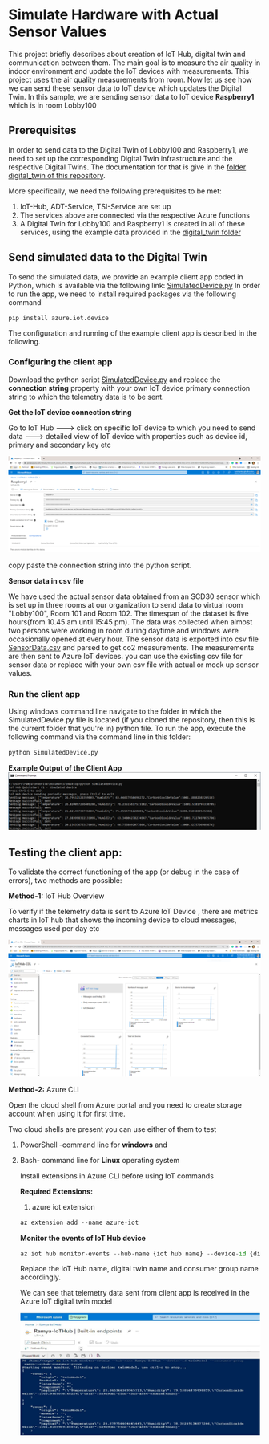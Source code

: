 # Simulate Hardware with Actual Sensor Values

This project briefly describes about creation of IoT Hub, digital twin and communication between them. The main goal is to measure the air quality in indoor environment and update the IoT devices with measurements. This project uses the air quality measurements from room. Now let us see how we can send these sensor data to IoT device which updates the Digital Twin.
In this sample, we are sending sensor data to IoT device **Raspberry1** which is in room Lobby100
## Prerequisites

In order to send data to the Digital Twin of Lobby100 and Raspberry1, we need to set up the corresponding Digital Twin infrastructure and the respective Digital Twins. The documentation for that is give in the [folder digital_twin of this repository](https://github.com/derlehner/IndoorAirQuality_DigitalTwin_Exemplar/tree/main/digital_twin).

More specifically, we need the following prerequisites to be met:
1. IoT-Hub, ADT-Service, TSI-Service are set up
2. The services above are connected via the respective Azure functions
3. A Digital Twin for Lobby100 and Raspberry1 is created in all of these services, using the example data provided in the [digital_twin folder](https://github.com/derlehner/IndoorAirQuality_DigitalTwin_Exemplar/tree/main/digital_twin)

## Send simulated data to the Digital Twin
To send the simulated data, we provide an example client app coded in Python, which is available via the following link: [SimulatedDevice.py](https://github.com/derlehner/IndoorAirQuality_DigitalTwin_Exemplar/blob/main/physical_twin/simulated_hardware/SimulatedDevice.py)
In order to run the app, we need to install required packages via the following command

```
pip install azure.iot.device
```

The configuration and running of the example client app is described in the following.

### Configuring the client app

Download the python script [SimulatedDevice.py](https://github.com/derlehner/IndoorAirQuality_DigitalTwin_Exemplar/blob/main/physical_twin/simulated_hardware/SimulatedDevice.py) and replace the **connection string** property with your own IoT device primary connection string to which the telemetry data is to be sent.

**Get the IoT device connection string**

Go to IoT Hub ---> click on specific IoT device to which you need to send data ---> detailed view of IoT device with properties such as device id, primary and secondary key etc

![IoTconnectionstring](./images/IotDevicePrimaryConnString.png)

copy paste the connection string into the python script.

**Sensor data in csv file**

We have used the actual sensor data obtained from an SCD30 sensor which is set up in three rooms at our organization to send data to virtual room "Lobby100", Room 101 and Room 102. The timespan of the dataset is five hours(from 10.45 am until 15:45 pm). The data was collected when almost two persons were working in room during daytime and windows were occasionally opened at every hour. The sensor data is exported into csv file [SensorData.csv](https://github.com/derlehner/IndoorAirQuality_DigitalTwin_Exemplar/blob/main/physical_twin/simulated_hardware/sensorData.csv) and parsed to get co2 measurements. The  measurements are then sent to Azure IoT devices. you can use the existing csv file for sensor data or replace with your own csv file with actual or mock up sensor values.

### Run the client app

Using windows command line navigate to the folder in which the SimulatedDevice.py file is located (if you cloned the repository, then this is the current folder that you're in) python file. To run the app, execute the following command via the command line in this folder:
```python
python SimulatedDevice.py
```
**Example Output of the Client App**
![outputClientApp](./images/SimulatedData_To_IoTDevice1.png)



## Testing the client app:
To validate the correct functioning of the app (or debug in the case of errors), two methods are possible:

**Method-1:** IoT Hub Overview

To verify if the telemetry data is sent to Azure IoT Device , there are metrics charts in IoT hub that shows the incoming device to cloud messages, messages used per day etc

![outputIoTOverview](./images/DataReceived_IotHub.PNG)



**Method-2:** Azure CLI

Open the cloud shell from Azure portal and you need to create storage account when using it for first time.

Two cloud shells are present you can use either of them to test

1. PowerShell -command line for **windows** and 

2. Bash- command line for **Linux** operating system

   Install extensions in Azure CLI before using IoT commands

   **Required Extensions:**

   1. azure iot extension

   ```python
   az extension add --name azure-iot
   ```

   **Monitor the events of IoT Hub device**

   ```python
   az iot hub monitor-events --hub-name {iot hub name} --device-id {digital twin name} --consumer-group {consumer group name of iot hub events}
   ```

   Replace the IoT Hub name, digital twin name and consumer group name accordingly.

   We can see that telemetry data sent from client app is received in the Azure IoT digital twin model

   ![outputAzureCLI](./images/08.jpg)



